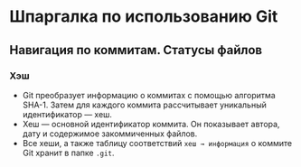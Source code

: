 # Шпаргалка по использованию Git
## Навигация по коммитам. Статусы файлов
### Хэш
* Git преобразует информацию о коммитах с помощью алгоритма SHA-1. Затем для каждого коммита рассчитывает уникальный идентификатор — хеш.
* Хеш — основной идентификатор коммита. Он показывает автора, дату и содержимое закоммиченных файлов.
* Все хеши, а также таблицу соответствий `хеш → информация` о коммите Git хранит в папке `.git`.